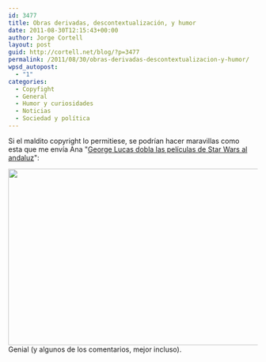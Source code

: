 ```yaml
---
id: 3477
title: Obras derivadas, descontextualización, y humor
date: 2011-08-30T12:15:43+00:00
author: Jorge Cortell
layout: post
guid: http://cortell.net/blog/?p=3477
permalink: /2011/08/30/obras-derivadas-descontextualizacion-y-humor/
wpsd_autopost:
  - "1"
categories:
  - Copyfight
  - General
  - Humor y curiosidades
  - Noticias
  - Sociedad y polí­tica
---
```

Si el maldito copyright lo permitiese, se podrían hacer maravillas como esta que me envía Ana "<a title="http://www.elmundotoday.com/2011/08/george-lucas-dobla-las-peliculas-de-star-wars-al-andaluz/" href="http://www.elmundotoday.com/2011/08/george-lucas-dobla-las-peliculas-de-star-wars-al-andaluz/" target="_blank">George Lucas dobla las películas de Star Wars al andaluz</a>":

<img class="aligncenter" title="Que la grasia te acompañe" src="http://odstatic.com/elmundotoday.com/2011/08/Captura-de-pantalla-2011-08-26-a-las-13.30.31.png" alt="" width="594" height="357" />Genial (y algunos de los comentarios, mejor incluso).